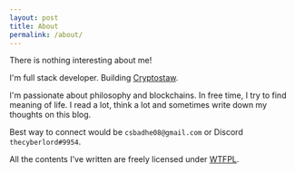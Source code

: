 ```yaml
---
layout: post
title: About
permalink: /about/
---
```




There is nothing interesting about me! 

I'm full stack developer. Building [Cryptostaw](https://cryptostaw.com). 

I'm passionate about philosophy and blockchains. In free time, I try to find meaning of life. I read a lot, think a lot and sometimes write down my thoughts on this blog.

Best way to connect would be `csbadhe08@gmail.com` or Discord `thecyberlord#9954`.

<!-- *This is Tale Jekyll theme, I've made few changes to it, source code is available on my [GitHub](https://github.com/thecyberlord/thecyberlord.github.io) profile.* -->

All the contents I've written are freely licensed under [WTFPL](http://www.wtfpl.net/).